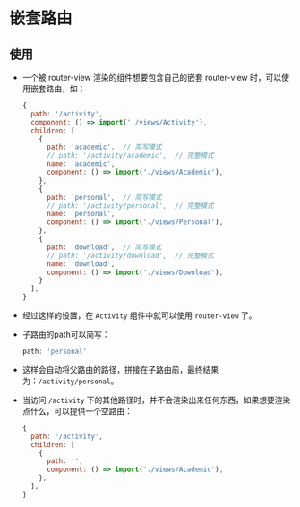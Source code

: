 # 嵌套路由

## 使用

  - 一个被 router-view 渲染的组件想要包含自己的嵌套 router-view 时，可以使用嵌套路由，如：

    ```javascript
    {
      path: '/activity',
      component: () => import('./views/Activity'),
      children: [
        {
          path: 'academic',  // 简写模式
          // path: '/activity/academic',  // 完整模式
          name: 'academic',
          component: () => import('./views/Academic'),
        },
        {
          path: 'personal',  // 简写模式
          // path: '/activity/personal',  // 完整模式
          name: 'personal',
          component: () => import('./views/Personal'),
        },
        {
          path: 'download',  // 简写模式
          // path: '/activity/download',  // 完整模式
          name: 'download',
          component: () => import('./views/Download'),
        }
      ],
    }
    ```

  - 经过这样的设置，在 `Activity` 组件中就可以使用 `router-view` 了。

  - 子路由的path可以简写：

    ```javascript
    path: 'personal'
    ```

  - 这样会自动将父路由的路径，拼接在子路由前，最终结果为：`/activity/personal`。

  - 当访问 `/activity` 下的其他路径时，并不会渲染出来任何东西，如果想要渲染点什么，可以提供一个空路由：

    ```javascript
    {
      path: '/activity',
      children: [
        {
          path: '',
          component: () => import('./views/Academic'),
        },
      ],
    }
    ```
